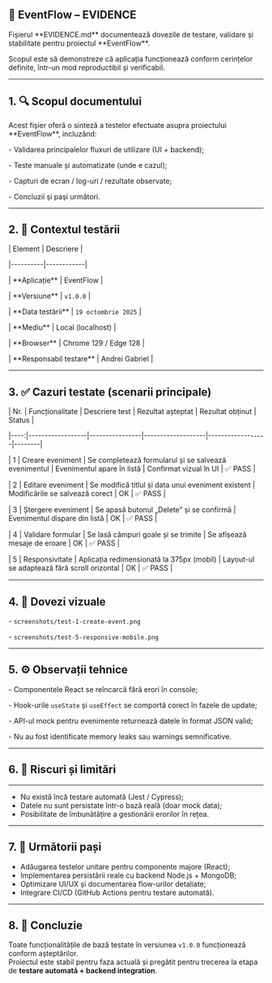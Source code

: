 ## 🧾 EventFlow – EVIDENCE



Fișierul \*\*EVIDENCE.md\*\* documentează dovezile de testare, validare și stabilitate pentru proiectul \*\*EventFlow\*\*.  

Scopul este să demonstreze că aplicația funcționează conform cerințelor definite, într-un mod reproductibil și verificabil.



---



## 1. 🔍 Scopul documentului



Acest fișier oferă o sinteză a testelor efectuate asupra proiectului \*\*EventFlow\*\*, incluzând:

\- Validarea principalelor fluxuri de utilizare (UI + backend);

\- Teste manuale și automatizate (unde e cazul);

\- Capturi de ecran / log-uri / rezultate observate;

\- Concluzii și pași următori.



---



## 2. 🧩 Contextul testării



| Element | Descriere |

|----------|------------|

| \*\*Aplicație\*\* | EventFlow |

| \*\*Versiune\*\* | `v1.0.0` |

| \*\*Data testării\*\* | `19 octombrie 2025` |

| \*\*Mediu\*\* | Local (localhost) |

| \*\*Browser\*\* | Chrome 129 / Edge 128 |

| \*\*Responsabil testare\*\* | Andrei Gabriel |



---



## 3. ✅ Cazuri testate (scenarii principale)



| Nr. | Funcționalitate | Descriere test | Rezultat așteptat | Rezultat obținut | Status |

|----:|------------------|----------------|-------------------|------------------|--------|

| 1 | Creare eveniment | Se completează formularul și se salvează evenimentul | Evenimentul apare în listă | Confirmat vizual în UI | ✅ PASS |

| 2 | Editare eveniment | Se modifică titlul și data unui eveniment existent | Modificările se salvează corect | OK | ✅ PASS |

| 3 | Ștergere eveniment | Se apasă butonul „Delete” și se confirmă | Evenimentul dispare din listă | OK | ✅ PASS |

| 4 | Validare formular | Se lasă câmpuri goale și se trimite | Se afișează mesaje de eroare | OK | ✅ PASS |

| 5 | Responsivitate | Aplicația redimensionată la 375px (mobil) | Layout-ul se adaptează fără scroll orizontal | OK | ✅ PASS |



---



## 4. 📸 Dovezi vizuale



\- `screenshots/test-1-create-event.png`  

\- `screenshots/test-5-responsive-mobile.png`



---



## 5. ⚙️ Observații tehnice



\- Componentele React se reîncarcă fără erori în console;

\- Hook-urile `useState` și `useEffect` se comportă corect în fazele de update;

\- API-ul mock pentru evenimente returnează datele în format JSON valid;

\- Nu au fost identificate memory leaks sau warnings semnificative.



---



## 6. 🚧 Riscuri și limitări

---

- Nu există încă testare automată (Jest / Cypress);
- Datele nu sunt persistate într-o bază reală (doar mock data);
- Posibilitate de îmbunătățire a gestionării erorilor în rețea.
---

## 7. 🔁 Următorii pași

- Adăugarea testelor unitare pentru componente majore (React);
- Implementarea persistării reale cu backend Node.js + MongoDB;
- Optimizare UI/UX și documentarea flow-urilor detaliate;
- Integrare CI/CD (GitHub Actions pentru testare automată).

---

## 8. 🧠 Concluzie

Toate funcționalitățile de bază testate în versiunea `v1.0.0` funcționează conform așteptărilor.  
Proiectul este stabil pentru faza actuală și pregătit pentru trecerea la etapa de **testare automată + backend integration**.
